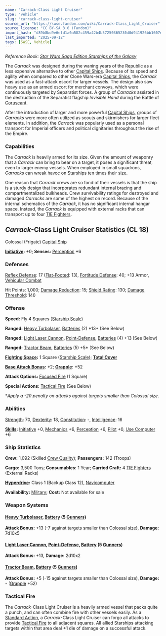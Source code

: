 ```yaml
---
name: "Carrack-Class Light Cruiser"
type: "vehicle"
slug: "carrack-class-light-cruiser"
source_url: "https://swse.fandom.com/wiki/Carrack-Class_Light_Cruiser"
source_license: "CC BY-SA 3.0 (Fandom)"
import_hash: "d89b8bd9e6efd1a0a582c459a42b4b57250365230d0d941926bb1607e693d743"
last_imported: "2025-09-12"
tags: [SWSE, Vehicle]
---
```

*Reference Book: [Star Wars Saga Edition Starships of the Galaxy](https://swse.fandom.com/wiki/Star_Wars_Saga_Edition_Starships_of_the_Galaxy)*

The *Carrack* was designed during the waning years of the Republic as a less expensive alternative to other [Capital Ships](https://swse.fandom.com/wiki/Capital_Ships). Because of its speed and agility when compared to other Clone Wars-era [Capital Ships](https://swse.fandom.com/wiki/Capital_Ships), the *Carrack* was used as a fast-attack escort for larger vessels. The design also saw heavy use as an armed escort for merchant convoys, which were continuously targeted by Separatist forces. A group of *Carracks* assisted in the destruction of the Separatist flagship *Invisible Hand* during the Battle of [Coruscant](https://swse.fandom.com/wiki/Coruscant).

After the introduction of larger and more powerful [Capital Ships](https://swse.fandom.com/wiki/Capital_Ships), groups of *Carracks* were more often utilized as scouts and skirmishers for larger fleet elements. In addition, the *Carrack* was popularly used as a personal transport for Imperial officers and political dignitaries throughout the rise of the Empire.

### Capabilities
The *Carrack* is heavily armed for its size. Given the amount of weaponry that a *Carrack* can bring to bear on a target, it poses a significant threat, even to larger enemy vessels. When employed in small squadrons, *Carracks* can wreak havoc on Starships ten times their size.

One reason that *Carrack* crews are so fond of their vessels is that the ship is a sturdy design that incorporates redundant internal bracing and compartmentalized bulkheads. Crew survivability ratings for destroyed and damaged *Carracks* are some of the highest on record. Because of the internal schematics of the *Carrack*, it has no significant internal hangar space. Instead, the *Carrack* is equipped with external racks that can transport up to four [TIE Fighters](https://swse.fandom.com/wiki/TIE_Fighters).

## *Carrack*-Class Light Cruiser Statistics (CL 18)
Colossal (Frigate) [Capital Ship](https://swse.fandom.com/wiki/Capital_Ship)

**[Initiative](https://swse.fandom.com/wiki/Initiative):** +0; **Senses:** [Perception](https://swse.fandom.com/wiki/Perception) +6
### Defenses
[Reflex Defense](https://swse.fandom.com/wiki/Reflex_Defense_(Vehicles)): 17 ([Flat-Footed](https://swse.fandom.com/wiki/Flat-Footed): 13), [Fortitude Defense](https://swse.fandom.com/wiki/Fortitude_Defense_(Vehicles)): 40; +13 Armor, [Vehicular Combat](https://swse.fandom.com/wiki/Vehicular_Combat)

Hit Points: 1,000; [Damage Reduction](https://swse.fandom.com/wiki/Damage_Reduction): 15; [Shield Rating](https://swse.fandom.com/wiki/Shield_Rating): 130; [Damage Threshold](https://swse.fandom.com/wiki/Damage_Threshold_(Vehicles)): 140
### Offense
**Speed:** Fly 4 Squares ([Starship Scale](https://swse.fandom.com/wiki/Starship_Scale))

**Ranged:** [Heavy Turbolaser](https://swse.fandom.com/wiki/Heavy_Turbolaser), [Batteries](https://swse.fandom.com/wiki/Weapon_Batteries) (2) +13* (See Below)

**Ranged:** [Light Laser Cannon](https://swse.fandom.com/wiki/Light_Laser_Cannon), [Point-Defense](https://swse.fandom.com/wiki/Point-Defense), [Batteries](https://swse.fandom.com/wiki/Weapon_Batteries) (4) +13 (See Below)

**Ranged:** [Tractor Beam](https://swse.fandom.com/wiki/Tractor_Beam), [Batteries](https://swse.fandom.com/wiki/Weapon_Batteries) (5) +5* (See Below)

**[Fighting Space](https://swse.fandom.com/wiki/Fighting_Space):** 1 Square ([Starship Scale](https://swse.fandom.com/wiki/Starship_Scale)); **[Total Cover](https://swse.fandom.com/wiki/Total_Cover)**

**[Base Attack Bonus](https://swse.fandom.com/wiki/Base_Attack_Bonus):** +2; **[Grapple](https://swse.fandom.com/wiki/Grapple):** +52

**Attack Options:** [Focused Fire](https://swse.fandom.com/wiki/Focused_Fire) (1 Square)

**Special Actions:** [Tactical Fire](https://swse.fandom.com/wiki/Tactical_Fire) (See Below)

**Apply a -20 penalty on attacks against targets smaller than Colossal size.*
### Abilities
[Strength](https://swse.fandom.com/wiki/Strength): 70, [Dexterity](https://swse.fandom.com/wiki/Dexterity): 18, [Constitution](https://swse.fandom.com/wiki/Constitution): -, [Intelligence](https://swse.fandom.com/wiki/Intelligence): 16

**[Skills](https://swse.fandom.com/wiki/Skills):** [Initiative](https://swse.fandom.com/wiki/Initiative) +0, [Mechanics](https://swse.fandom.com/wiki/Mechanics) +6, [Perception](https://swse.fandom.com/wiki/Perception) +6, [Pilot](https://swse.fandom.com/wiki/Pilot) +0, [Use Computer](https://swse.fandom.com/wiki/Use_Computer) +6
### Ship Statistics
**Crew:** 1,092 (Skilled [Crew Quality](https://swse.fandom.com/wiki/Crew_Quality)); **Passengers:** 142 (Troops)

**Cargo:** 3,500 Tons; **Consumables:** 1 Year; **Carried Craft:** 4 [TIE Fighters](https://swse.fandom.com/wiki/TIE_Fighters) (External Racks)

**[Hyperdrive](https://swse.fandom.com/wiki/Hyperdrive):** Class 1 (Backup Class 12), [Navicomputer](https://swse.fandom.com/wiki/Navicomputer)

**Availability:** [Military](https://swse.fandom.com/wiki/Military); **Cost:** Not available for sale
### Weapon Systems
#### **[Heavy Turbolaser](https://swse.fandom.com/wiki/Heavy_Turbolaser), [Battery](https://swse.fandom.com/wiki/Weapon_Batteries) (5 [Gunners](https://swse.fandom.com/wiki/Gunners))**
**Attack Bonus:** +13 (-7 against targets smaller than Colossal size), **Damage:** 7d10x5
#### **[Light Laser Cannon](https://swse.fandom.com/wiki/Light_Laser_Cannon), [Point-Defense](https://swse.fandom.com/wiki/Point-Defense), [Battery](https://swse.fandom.com/wiki/Weapon_Batteries) (5 [Gunners](https://swse.fandom.com/wiki/Gunners))**
**Attack Bonus:** +13, **Damage:** 2d10x2
#### **[Tractor Beam](https://swse.fandom.com/wiki/Tractor_Beam), [Battery](https://swse.fandom.com/wiki/Battery)** **(5 [Gunners](https://swse.fandom.com/wiki/Gunners))**
**Attack Bonus:** +5 (-15 against targets smaller than Colossal size), **Damage:** - ([Grapple](https://swse.fandom.com/wiki/Grapple) +52)
### Tactical Fire
The *Carrack*-Class Light Cruiser is a heavily armed vessel that packs quite a punch, and can often combine fire with other vessels easily. As a [Standard Action](https://swse.fandom.com/wiki/Standard_Action), a *Carrack*-Class Light Cruiser can forgo all attacks to provide [Tactical Fire](https://swse.fandom.com/wiki/Tactical_Fire) to all adjacent squares. All allied Starships attacking targets within that area deal +1 die of damage on a successful attack.